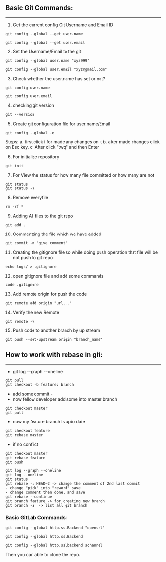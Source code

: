 ## Basic Git Commands:
----------------------

1. Get the current config Git Username and Email ID
```
git config --global --get user.name
```
```
git config --global --get user.email
```

2. Set the Username/Email to the git
```
git config --global user.name "xyz999"
```
```
git config --global user.email "xyz@gmail.com"
```

3. Check whether the user.name has set or not?
```
git config user.name
```
```
git config user.email
```

4. checking git version
```
git --version
```

5. Create git configuration file for user.name/Email
```
git config --global -e
```
Steps:
a. first click i for made any changes on it
b. after made changes click on Esc key.
c. After click ":wq" and then Enter

6. For initialize repository
```
git init
```

7. For View the status for how many file committed or how many are not
```
git status
git status -s
```

8. Remove everyfile 
```
rm -rf *
```

9. Adding All files to the git repo
```
git add .
```

10. Commentting the file which we have added
```
git commit -m "give comment"
```

11. Creating the gitignore file so while doing push operation that file will be not push to git repo
```
echo logs/ > .gitignore
```

12. open gitignore file and add some commands
```
code .gitignore
```

13. Add remote origin for push the code
```
git remote add origin "url..."
```

14. Verify the new Remote
```
git remote -v
```

15. Push code to another branch by up stream
```
git push --set-upstream origin "branch_name"
```


## How to work with rebase in git:
----------------------------------

- git log --graph --oneline
```
git pull
git checkout -b feature: branch
```
- add some commit - 
- now fellow developer add some into master branch
```
git checkout master
git pull
```
- now my feature branch is upto date
```
git checkout feature
git rebase master
```
- if no conflict
```
git checkout master
git rebase feature
git push
```

```
git log --graph --oneline
git log --oneline
git status
git rebase -i HEAD~2 -> change the comment of 2nd last commit
- change "pick" into "reword" save
- change comment then done. and save
git rebase --continue
git branch feature -> for creating new branch
git branch -a  -> list all git branch
```

### Basic GitLab Commands:

```
git config --global http.sslBackend "openssl"
```

```
git config --global http.sslBackend
```

```
git config --global http.sslbackend schannel
```

Then you can able to clone the repo.
